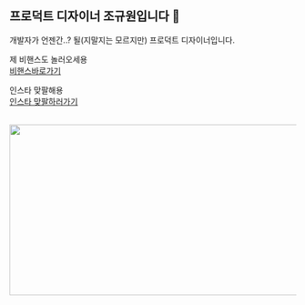 ## 프로덕트 디자이너 조규원입니다 👋

개발자가 언젠간..? 될(지말지는 모르지만) 프로덕트 디자이너입니다.

제 비핸스도 놀러오세용
<br/>
[비핸스바로가기](https://www.behance.net/ku_oni)

인스타 맞팔해용
<br/>
[인스타 맞팔하러가기](https://www.instagram.com/ku_oni)

<br/>

<a href="https://github.com/devxb/gitanimals">
<img
  src="https://render.gitanimals.org/farms/KKUONI"
  width="600"
  height="300"
/>
</a>

<!--
**KKUONI/KKUONI** is a ✨ _special_ ✨ repository because its `README.md` (this file) appears on your GitHub profile.

Here are some ideas to get you started:

- 🔭 I’m currently working on ...
- 🌱 I’m currently learning ...
- 👯 I’m looking to collaborate on ...
- 🤔 I’m looking for help with ...
- 💬 Ask me about ...
- 📫 How to reach me: ...
- 😄 Pronouns: ...
- ⚡ Fun fact: ...
-->
